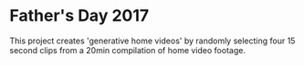 # Father's Day 2017

This project creates 'generative home videos' by randomly selecting four 15 second clips from a 20min compilation of home video footage.

